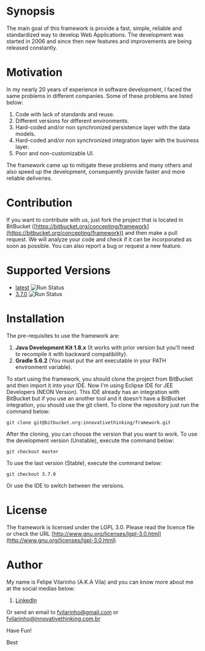 Synopsis
========

The main goal of this framework is provide a fast, simple, reliable and standardized way to develop Web Applications.
The development was started in 2006 and since then new features and improvements are being released constantly.

Motivation
==========

In my nearly 20 years of experience in software development, I faced the same problems in different companies. Some of these problems are listed below:

1. Code with lack of standards and reuse.
2. Different versions for different environments.
3. Hard-coded and/or non synchronized persistence layer with the data models.
4. Hard-coded and/or non synchronized integration layer with the business layer.
5. Poor and non-customizable UI.

The framework came up to mitigate these problems and many others and also speed up the development, consequently provide faster and more reliable deliveries.

Contribution
============

If you want to contribute with us, just fork the project that is located in BitBucket ([https://bitbucket.org/concepting/framework](https://bitbucket.org/concepting/framework)) and then make a pull request. We will analyze your code and check if it can be incorporated as soon as possible. You can also report a bug or request a new feature.

Supported Versions
==================

* [latest](https://bitbucket.org/innovativethinking/framework) ![Run Status](https://api.shippable.com/projects/5ae3c2da5bc21c0600b41570/badge?branch=master)
* [3.7.0](https://bitbucket.org/innovativethinking/framework/src/master) ![Run Status](https://api.shippable.com/projects/5ae3c2da5bc21c0600b41570/badge?branch=master)

Installation
============

The pre-requisites to use the framework are:

1. **Java Development Kit 1.8.x** (It works with prior version but you'll need to recompile it with backward compatibility).
2. **Gradle 5.6.2** (You must put the ant executable in your PATH environment variable).

To start using the framework, you should clone the project from BitBucket and then import it into your IDE.
Now I'm using Eclipse IDE for JEE Developers (NEON Version). This IDE already has an integration with BitBucket but if you use an another tool and it doesn't have a BitBucket integration, you should use the git client. To clone the repository just run the command below:

`git clone git@bitbucket.org:innovativethinking/framework.git`

After the cloning, you can choose the version that you want to work.
To use the development version (Unstable), execute the command below:

`git checkout master`

To use the last version (Stable), execute the command below:

`git checkout 3.7.0`

Or use the IDE to switch between the versions.

License
=======

The framework is licensed under the LGPL 3.0. Please read the licence file or check the URL [http://www.gnu.org/licenses/lgpl-3.0.html](http://www.gnu.org/licenses/lgpl-3.0.html)

Author
======

My name is Felipe Vilarinho (A.K.A Vila) and you can know more about me at the social medias below:

1. [LinkedIn](https://br.linkedin.com/in/fvilarinho)

Or send an email to fvilarinho@gmail.com or fvilarinho@innovativethinking.com.br

Have Fun!

Best
